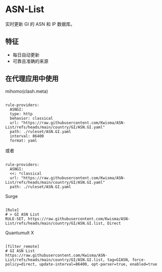 
# ASN-List
    
实时更新 GI 的 ASN 和 IP 数据库。
    
## 特征
    
- 每日自动更新
- 可靠且准确的来源
    
## 在代理应用中使用
    
mihomo(clash.meta)
   
<pre><code class="language-javascript">
rule-providers:
  ASNGI:
  type: http
  behavior: classical
  url: "https://raw.githubusercontent.com/Kwisma/ASN-List/refs/heads/main/country/GI/ASN.GI.yaml"
  path: ./ruleset/ASN.GI.yaml
  interval: 86400
  format: yaml
</code></pre>

或者

<pre><code class="language-javascript">
rule-providers:
  ASNGI:
  <<: *classical
  url: "https://raw.githubusercontent.com/Kwisma/ASN-List/refs/heads/main/country/GI/ASN.GI.yaml"
  path: ./ruleset/ASN.GI.yaml
</code></pre>
    
Surge
    
<pre><code class="language-javascript">
[Rule]
# > GI ASN List
RULE-SET, https://raw.githubusercontent.com/Kwisma/ASN-List/refs/heads/main/country/GI/ASN.GI.list, Direct
</code></pre>
    
Quantumult X
    
<pre><code class="language-javascript">
[filter_remote]
# GI ASN List
https://raw.githubusercontent.com/Kwisma/ASN-List/refs/heads/main/country/GI/ASN.GI.list, tag=GIASN, force-policy=direct, update-interval=86400, opt-parser=true, enabled=true
</code></pre>
